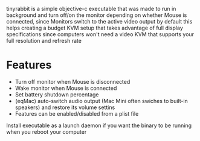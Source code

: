 tinyrabbit is a simple objective-c executable that was made to run in background and turn off/on the monitor depending on whether Mouse is connected, since Monitors switch to the active video output by default this helps creating a budget KVM setup that takes advantage of full display specifications since computers won't need a video KVM that supports your full resolution and refresh rate

# Features
- Turn off monitor when Mouse is disconnected<br/>
- Wake monitor when Mouse is connected<br/>
- Set battery shutdown percentage<br/>
- (eqMac) auto-switch audio output (Mac Mini often swiches to built-in speakers) and restore its volume settins<br/>
- Features can be enabled/disabled from a plist file<br/>

Install executable as a launch daemon if you want the binary to be running when you reboot your computer<br/>